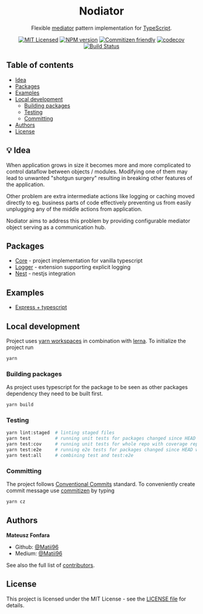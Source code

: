 <h1 align="center">Nodiator</h1>

<div align="center">

Flexible [mediator](https://refactoring.guru/design-patterns/mediator) pattern implementation for [TypeScript](https://www.typescriptlang.org).

[![MIT Licensed](https://img.shields.io/badge/License-MIT-brightgreen)](/LICENSE)
[![NPM version](https://img.shields.io/npm/v/@nodiator/core.svg)](https://www.npmjs.com/package/@nodiator/core)
[![Commitizen friendly](https://img.shields.io/badge/commitizen-friendly-brightgreen.svg)](http://commitizen.github.io/cz-cli)
[![codecov](https://codecov.io/gh/Matii96/nodiator/branch/main/graph/badge.svg?token=RMLVVV7C0O)](https://codecov.io/gh/Matii96/nodiator)
[![Build Status](https://github.com/Matii96/nodiator/workflows/main-build/badge.svg?branch=main)](https://github.com/Matii96/nodiator/actions?workflow=main-build)

</div>

## Table of contents

- [Idea](#idea)
- [Packages](#packages)
- [Examples](#examples)
- [Local development](#local_development)
  - [Building packages](#local_development_building_packages)
  - [Testing](#local_development_testing)
  - [Committing](#local_development_committing)
- [Authors](#authors)
- [License](#license)

## 💡 Idea

<a name="idea"></a>

When application grows in size it becomes more and more complicated to control dataflow between objects / modules. Modifying one of them may lead to unwanted "shotgun surgery" resulting in breaking other features of the application.

Other problem are extra intermediate actions like logging or caching moved directly to eg. business parts of code effectively preventing us from easily unplugging any of the middle actions from application.

Nodiator aims to address this problem by providing configurable mediator object serving as a communication hub.

## Packages

<a name="packages"></a>

- [Core](https://github.com/Matii96/nodiator/tree/main/packages/core) - project implementation for vanilla typescript
- [Logger](https://github.com/Matii96/nodiator/tree/main/packages/extension-logger) - extension supporting explicit logging
- [Nest](https://github.com/Matii96/nodiator/tree/main/packages/nest) - nestjs integration

## Examples

<a name="examples"></a>

- [Express + typescript](examples/01-express/README.md)

## Local development

<a name="local_development"></a>

Project uses [yarn workspaces](https://yarnpkg.com/features/workspaces) in combination with [lerna](https://lerna.js.org). To initialize the project run

```bash
yarn
```

### Building packages

<a name="local_development_building_packages"></a>

As project uses typescript for the package to be seen as other packages dependency they need to be built first.

```bash
yarn build
```

### Testing

<a name="local_development_testing"></a>

```bash
yarn lint:staged  # linting staged files
yarn test         # running unit tests for packages changed since HEAD
yarn test:cov     # running unit tests for whole repo with coverage report
yarn test:e2e     # running e2e tests for packages changed since HEAD with packages dependent on them
yarn test:all     # combining test and test:e2e
```

### Committing

<a name="local_development_committing"></a>

The project follows [Conventional Commits](https://www.conventionalcommits.org/en/v1.0.0) standard. To conveniently create commit message use [commitizen](https://commitizen-tools.github.io/commitizen) by typing

```bash
yarn cz
```

## Authors

<a name="authors"></a>

**Mateusz Fonfara**

- Github: [@Matii96](https://github.com/Matii96)
- Medium: [@Matii96](https://medium.com/@matii96)

See also the full list of [contributors](https://github.com/Matii96/nodiator/contributors).

## License

<a name="license"></a>

This project is licensed under the MIT License - see the [LICENSE file](https://github.com/Matii96/nodiator/tree/main/LICENSE) for details.
